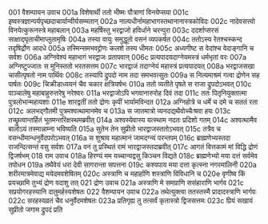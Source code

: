 001	वैशम्पायन उवाच
001a	विशेषार्थी ततो भीष्मः पौत्राणां विनयेप्सया
001c	इष्वस्त्रज्ञान्पर्यपृच्छदाचार्यान्वीर्यसम्मतान्
002a	नाल्पधीर्नामहाभागस्तथानानास्त्रकोविदः
002c	नादेवसत्त्वो विनयेत्कुरूनस्त्रे महाबलान्
003a	महर्षिस्तु भरद्वाजो हविर्धाने चरन्पुरा
003c	ददर्शाप्सरसं साक्षाद्घृताचीमाप्लुतामृषिः
004a	तस्या वायुः समुद्धूतो वसनं व्यपकर्षत
004c	ततोऽस्य रेतश्चस्कन्द तदृषिर्द्रोण आदधे
005a	तस्मिन्समभवद्द्रोणः कलशे तस्य धीमतः
005c	अध्यगीष्ट स वेदांश्च वेदाङ्गानि च सर्वशः
006a	अग्निवेश्यं महाभागं भरद्वाजः प्रतापवान्
006c	प्रत्यपादयदाग्नेयमस्त्रं धर्मभृतां वरः
007a	अग्निष्टुज्जातः स मुनिस्ततो भरतसत्तम
007c	भारद्वाजं तदाग्नेयं महास्त्रं प्रत्यपादयत्
008a	भरद्वाजसखा चासीत्पृषतो नाम पार्थिवः
008c	तस्यापि द्रुपदो नाम तदा समभवत्सुतः
009a	स नित्यमाश्रमं गत्वा द्रोणेन सह पार्षतः
009c	चिक्रीडाध्ययनं चैव चकार क्षत्रियर्षभः
010a	ततो व्यतीते पृषते स राजा द्रुपदोऽभवत्
010c	पाञ्चालेषु महाबाहुरुत्तरेषु नरेश्वरः
011a	भरद्वाजोऽपि भगवानारुरोह दिवं तदा
011c	ततः पितृनियुक्तात्मा पुत्रलोभान्महायशाः
011e	शारद्वतीं ततो द्रोणः कृपीं भार्यामविन्दत
012a	अग्निहोत्रे च धर्मे च दमे च सततं रता
012c	अलभद्गौतमी पुत्रमश्वत्थामानमेव च
013a	स जातमात्रो व्यनदद्यथैवोच्चैःश्रवा हयः
013c	तच्छ्रुत्वान्तर्हितं भूतमन्तरिक्षस्थमब्रवीत्
014a	अश्वस्येवास्य यत्स्थाम नदतः प्रदिशो गतम्
014c	अश्वत्थामैव बालोऽयं तस्मान्नाम्ना भविष्यति
015a	सुतेन तेन सुप्रीतो भारद्वाजस्ततोऽभवत्
015c	तत्रैव च वसन्धीमान्धनुर्वेदपरोऽभवत्
016a	स शुश्राव महात्मानं जामदग्न्यं परन्तपम्
016c	ब्राह्मणेभ्यस्तदा राजन्दित्सन्तं वसु सर्वशः
017a	वनं तु प्रस्थितं रामं भारद्वाजस्तदाब्रवीत्
017c	आगतं वित्तकामं मां विद्धि द्रोणं द्विजर्षभम्
018	राम उवाच
018a	हिरण्यं मम यच्चान्यद्वसु किञ्चन विद्यते
018c	ब्राह्मणेभ्यो मया दत्तं सर्वमेव तपोधन
019a	तथैवेयं धरा देवी सागरान्ता सपत्तना
019c	कश्यपाय मया दत्ता कृत्स्ना नगरमालिनी
020a	शरीरमात्रमेवाद्य मयेदमवशेषितम्
020c	अस्त्राणि च महार्हाणि शस्त्राणि विविधानि च
020e	वृणीष्व किं प्रयच्छामि तुभ्यं द्रोण वदाशु तत्
021	द्रोण उवाच
021a	अस्त्राणि मे समग्राणि ससंहाराणि भार्गव
021c	सप्रयोगरहस्यानि दातुमर्हस्यशेषतः
022	वैशम्पायन उवाच
022a	तथेत्युक्त्वा ततस्तस्मै प्रादादस्त्राणि भार्गवः
022c	सरहस्यव्रतं चैव धनुर्वेदमशेषतः
023a	प्रतिगृह्य तु तत्सर्वं कृतास्त्रो द्विजसत्तमः
023c	प्रियं सखायं सुप्रीतो जगाम द्रुपदं प्रति
